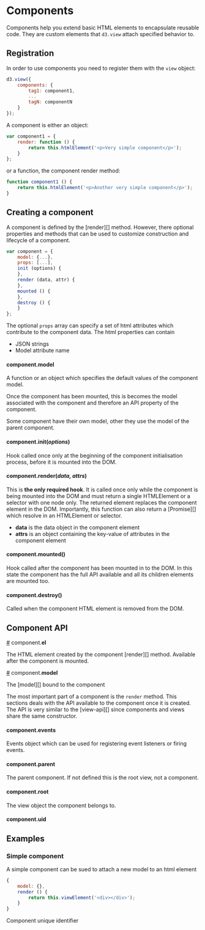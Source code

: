 # Components

Components help you extend basic HTML elements to encapsulate reusable code.
They are custom elements that ``d3.view`` attach specified behavior to.

## Registration

In order to use components you need to register them with the ``view`` object:
```javascript
d3.view({
    components: {
        tag1: component1,
        ...
        tagN: componentN
    }
});
```
A component is either an object:
```javascript
var component1 = {
    render: function () {
        return this.htmlElement('<p>Very simple component</p>');
    }
};
```
or a function, the component render method:
```javascript
function component1 () {
    return this.htmlElement('<p>Another very simple component</p>');
}
```


## Creating a component

A component is defined by the [render][] method. However, there optional properties and
methods that can be used to customize construction and lifecycle of a component.
```javascript
var component = {
    model: {...},
    props: [...],
    init (options) {
    },
    render (data, attr) {
    },
    mounted () {
    },
    destroy () {
    }
};
```

The optional ``props`` array can specify a set of html attributes which
contribute to the component data.
The html properties can contain

* JSON strings
* Model attribute name

#### component.model

A function or an object which specifies the default values of the component model.

Once the component has been mounted, this is becomes the
model associated with the component and therefore an API property
of the component.

Some component have their own model, other they use the model of the parent component.

#### component.init(<i>options</i>)

Hook called once only at the beginning of the component initialisation process, before it is mounted into the DOM.

#### component.render(<i>data, attrs</i>)

This is **the only required hook**. It is called once only while the component is being mounted into the DOM
and must return a single HTMLElement or a selector with one node only.
The returned element replaces the component element in the DOM.
Importantly, this function can also return a [Promise][] which resolve in an HTMLElement or selector.

* **data** is the data object in the component element
* **attrs** is an object containing the key-value of attributes in the component element

#### component.mounted()

Hook called after the component has been mounted in to the DOM.
In this state the component has the full API available
and all its children elements are mounted too.

#### component.destroy()

Called when the component HTML element is removed from the DOM.

## Component API

<a name="user-content-component-el" href="#component-el">#</a> component.<b>el</b>

The HTML element created by the component [render][] method. Available after the component is mounted.

<a name="user-content-component-model" href="#component-model">#</a> component.<b>model</b>

The [model][] bound to the component

The most important part of a component is the ``render`` method. This sections
deals with the API available to the component once it is created.
The API is very similar to the [view-api][] since components and views share
the same constructor.

#### component.events

Events object which can be used for registering event listeners or firing events.

#### component.parent

The parent component. If not defined this is the root view, not a component.

#### component.root

The view object the component belongs to.

#### component.uid

## Examples

### Simple component

A simple component can be sued to attach a new model to an html element
```javascript
{
    model: {},
    render () {
        return this.viewElement('<div></div>');
    }
}

```

Component unique identifier

